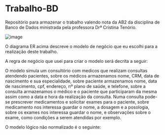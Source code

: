 # Trabalho-BD
Repositório para armazenar o trabalho valendo nota da AB2 da disciplina de Banco de Dados ministrada pela professora Drª Cristina Tenório.

![image](https://github.com/KeeOtth/Trabalho-BD/assets/86529029/9460bb6c-0930-43f1-8308-a3f072ee78f9)

O diagrama ER acima descreve o modelo de negócio que eu escolhi para a realização deste trabalho.

A regra de negócio que usei para criar o modelo será decrita a seguir:

O modelo simula um consultório com medicos que realizam consultas atendendo pacientes, sobre os médicos armazenamos nome, CRM, data de nascimento e sua especialidade,
sobre paciente armazenamos nome, data de nascimento, cpf, endereço, nº plano de saúde, e telefone, sobre a consulta armazenamos o médico e o paciente que participaram da mesma
assim como a data e hora da realização da consulta.
Numa consulta pode-se prescrever medicamentos e solicitar exames para o paciente, sobre medicamento nos interessa guardar o nome, a dosagem e a posologia, sobre os exames nos
interessa guardar o nome, e observações sobre o exame, como condições a serem atendidas por exemplo.

O modelo lógico não normalizado é o seguinte:
